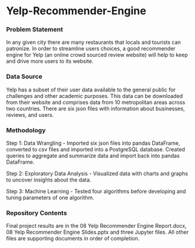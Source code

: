 # Yelp-Recommender-Engine
<h3>Problem Statement</h3>
<p>In any given city there are many restaurants that locals and tourists can patronize. In order to streamline users choices, a good recommender engine for Yelp (an online crowd sourced review website) will help to keep and drive more users to its website.</p>

<h3>Data Source</h3>
<p>Yelp has a subset of their user data available to the general public for challenges and other academic purposes. This data can be downloaded from their website and comprises data from 10 metropolitan areas across two countries. There are six json files with information about businesses, reviews, and users.</p>

<h3>Methodology</h3>

Step 1: Data Wrangling - Imported six json files into pandas DataFrame, converted to csv files and imported into a PostgreSQL database. Created queries to aggregate and summarize data and import back into pandas DataFrame.

Step 2: Exploratory Data Analysis - Visualized data with charts and graphs to uncover insights about the data.

Step 3: Machine Learning - Tested four algorithms before developing and tuning parameters of one algorithm.

<h3>Repository Contents</h3>
<p>Final project results are in the 08 Yelp Recommender Engine Report.docx, 08 Yelp Recommender Engine Slides.pptx and three Jupyter files. All other files are supporting documents in order of completion.</p>

